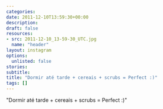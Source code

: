 ```yaml
---
categories:
date: 2011-12-10T13:59:30+00:00
description:
draft: false
resources:
- src: 2011-12-10_13-59-30_UTC.jpg
  name: "header"
layout: instagram
options:
  unlisted: false
stories:
subtitle:
title: "Dormir até tarde + cereais + scrubs = Perfect :)"
tags: []
---
```


"Dormir até tarde + cereais + scrubs = Perfect :)"
